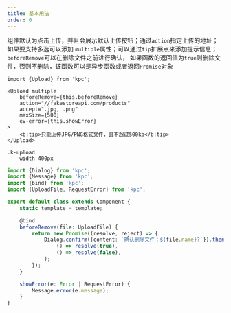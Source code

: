 ```yaml
---
title: 基本用法
order: 0
---
```


组件默认为点击上传，并且会展示默认上传按钮；通过`action`指定上传的地址；如果要支持多选可以添加
`multiple`属性；可以通过`tip`扩展点来添加提示信息；`beforeRemove`可以在删除文件之前进行确认，
如果函数的返回值为`true`则删除文件，否则不删除，该函数可以是异步函数或者返回`Promise`对象

```vdt
import {Upload} from 'kpc';

<Upload multiple
    beforeRemove={this.beforeRemove}
    action="//fakestoreapi.com/products"
    accept=".jpg, .png"
    maxSize={500}
    ev-error={this.showError}
>
    <b:tip>只能上传JPG/PNG格式文件，且不超过500kb</b:tip>
</Upload>
```

```styl
.k-upload
    width 400px
```

```ts
import {Dialog} from 'kpc';
import {Message} from 'kpc';
import {bind} from 'kpc';
import {UploadFile, RequestError} from 'kpc';

export default class extends Component {
    static template = template;

    @bind
    beforeRemove(file: UploadFile) {
        return new Promise((resolve, reject) => {
            Dialog.confirm({content: `确认删除文件：${file.name}?`}).then(
                () => resolve(true),
                () => resolve(false),
            );
        });
    }

    showError(e: Error | RequestError) {
        Message.error(e.message);
    }
}
```
